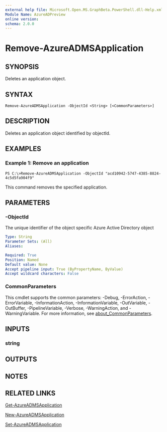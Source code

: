 ```yaml
---
external help file: Microsoft.Open.MS.GraphBeta.PowerShell.dll-Help.xml
Module Name: AzureADPreview
online version:
schema: 2.0.0
---
```


# Remove-AzureADMSApplication

## SYNOPSIS
Deletes an application object.

## SYNTAX

```
Remove-AzureADMSApplication -ObjectId <String> [<CommonParameters>]
```

## DESCRIPTION
Deletes an application object identified by objectId.

## EXAMPLES

### Example 1: Remove an application
```
PS C:\>Remove-AzureADMSApplication -ObjectId "acd10942-5747-4385-8824-4c5d5fa904f9"
```

This command removes the specified application.

## PARAMETERS

### -ObjectId
The unique identifier of the object specific Azure Active Directory object

```yaml
Type: String
Parameter Sets: (All)
Aliases:

Required: True
Position: Named
Default value: None
Accept pipeline input: True (ByPropertyName, ByValue)
Accept wildcard characters: False
```

### CommonParameters
This cmdlet supports the common parameters: -Debug, -ErrorAction, -ErrorVariable, -InformationAction, -InformationVariable, -OutVariable, -OutBuffer, -PipelineVariable, -Verbose, -WarningAction, and -WarningVariable. For more information, see [about_CommonParameters](https://go.microsoft.com/fwlink/?LinkID=113216).

## INPUTS

### string
## OUTPUTS

## NOTES

## RELATED LINKS

[Get-AzureADMSApplication]()

[New-AzureADMSApplication]()

[Set-AzureADMSApplication]()

